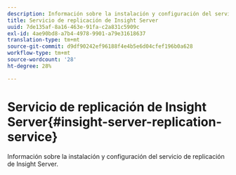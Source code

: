 ```yaml
---
description: Información sobre la instalación y configuración del servicio de replicación de Insight Server.
title: Servicio de replicación de Insight Server
uuid: 7de135af-8a16-463e-91fa-c2a831c5909c
exl-id: 4ae90bd8-a7b4-4978-9901-a79e31618637
translation-type: tm+mt
source-git-commit: d9df90242ef96188f4e4b5e6d04cfef196b0a628
workflow-type: tm+mt
source-wordcount: '28'
ht-degree: 28%

---
```


# Servicio de replicación de Insight Server{#insight-server-replication-service}

Información sobre la instalación y configuración del servicio de replicación de Insight Server.
